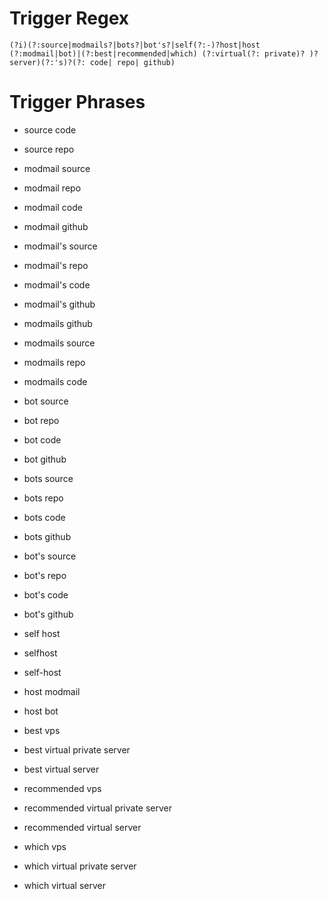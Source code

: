 # Trigger Regex

```regex
(?i)(?:source|modmails?|bots?|bot's?|self(?:-)?host|host (?:modmail|bot)|(?:best|recommended|which) (?:virtual(?: private)? )?server)(?:'s)?(?: code| repo| github)
```

# Trigger Phrases

- source code
- source repo
- modmail source
- modmail repo
- modmail code
- modmail github
- modmail's source
- modmail's repo
- modmail's code
- modmail's github
- modmails github
- modmails source
- modmails repo
- modmails code

- bot source
- bot repo
- bot code
- bot github
- bots source
- bots repo
- bots code
- bots github
- bot's source
- bot's repo
- bot's code
- bot's github

- self host
- selfhost
- self-host

- host modmail
- host bot

- best vps
- best virtual private server
- best virtual server

- recommended vps
- recommended virtual private server
- recommended virtual server

- which vps
- which virtual private server
- which virtual server
